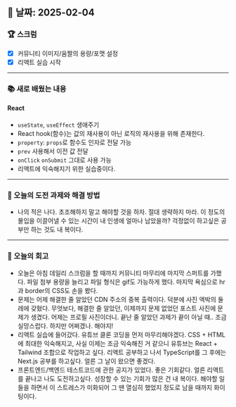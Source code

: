 ## 📆  날짜: 2025-02-04

### 🏆 스크럼  
- [x] 커뮤니티 이미지/움짤의 용량/포맷 설정
- [x] 리액트 실습 시작

---

### 📚 새로 배웠는 내용  
#### React 
- `useState`, `useEffect` 생애주기
- React hook(함수)는 값의 재사용이 아닌 로직의 재사용을 위해 존재한다.
- `property`: `props`로 함수도 인자로 전달 가능
- `prev` 사용해서 이전 값 전달
- `onClick` `onSubmit` 그대로 사용 가능
- 리액트에 익숙해지기 위한 실습중이다.

---

### 🚀 오늘의 도전 과제와 해결 방법  
- 나의 적은 나다. 초조해하지 말고 해야할 것을 하자. 절대 생략하지 마라. 이 정도의 몰입을 이끌어낼 수 있는 시간이 내 인생에 얼마나 남았을까? 걱정없이 하고싶은 공부만 하는 것도 내 복이다.

---

### 💭 오늘의 회고
- 오늘은 아침 데일리 스크럼을 할 때까지 커뮤니티 마무리에 마지막 스퍼트를 가했다. 파일 첨부 용량을 늘리고 파일 형식은 gif도 가능하게 했다. 마지막 욕심으로 hr과 border의 CSS도 손을 봤다.
- 문제는 어제 해결한 줄 알았던 CDN 주소의 중복 출력이다. 덕분에 사진 엑박의 둘레에 갖혔다. 무엇보다, 해결한 줄 알았던, 이제까지 문제 없었던 포스트 사진에 문제가 생겼다. 어제는 프로필 사진이더니. 끝난 줄 알았던 과제가 끝이 아닐 때.. 조금 실망스럽다. 하지만 어쩌겠나. 해야지!
- 리액트 실습에 들어갔다. 유튜브 클론 코딩을 먼저 마무리해야겠다. CSS + HTML 에 최대한 익숙해지고, 사실 이제는 조금 익숙해진 거 같으니 유튜브는 React + Tailwind 조합으로 작업하고 싶다. 리액트 공부하고 나서 TypeScript를 그 후에는 Next.js 공부를 하고싶다. 얼른 그 날이 왔으면 좋겠다.
- 프론트엔드/백엔드 테스트코드에 관한 공지가 있었다. 좋은 기회같다. 얼른 리액트를 끝나고 나도 도전하고싶다. 성장할 수 있는 기회가 많은 건 내 복이다. 해야할 일들을 하면서 이 스트레스가 미화되어 그 땐 열심히 했었지 정도로 남을 때까지 화이팅이다.
